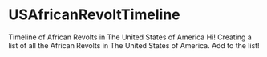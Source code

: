 # USAfricanRevoltTimeline
Timeline of African Revolts in The United States of America
Hi! Creating a list of all the African Revolts in The United States of America. Add to the list!
